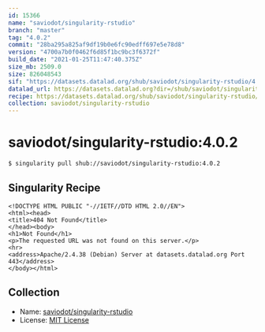 ```yaml
---
id: 15366
name: "saviodot/singularity-rstudio"
branch: "master"
tag: "4.0.2"
commit: "28ba295a825af9df19b0e6fc90edff697e5e78d8"
version: "4700a7b0f0462f6d85f1bc9bc3f6372f"
build_date: "2021-01-25T11:47:40.375Z"
size_mb: 2509.0
size: 826048543
sif: "https://datasets.datalad.org/shub/saviodot/singularity-rstudio/4.0.2/2021-01-25-28ba295a-4700a7b0/4700a7b0f0462f6d85f1bc9bc3f6372f.sif"
datalad_url: https://datasets.datalad.org?dir=/shub/saviodot/singularity-rstudio/4.0.2/2021-01-25-28ba295a-4700a7b0/
recipe: https://datasets.datalad.org/shub/saviodot/singularity-rstudio/4.0.2/2021-01-25-28ba295a-4700a7b0/Singularity
collection: saviodot/singularity-rstudio
---
```


# saviodot/singularity-rstudio:4.0.2

```bash
$ singularity pull shub://saviodot/singularity-rstudio:4.0.2
```

## Singularity Recipe

```singularity
<!DOCTYPE HTML PUBLIC "-//IETF//DTD HTML 2.0//EN">
<html><head>
<title>404 Not Found</title>
</head><body>
<h1>Not Found</h1>
<p>The requested URL was not found on this server.</p>
<hr>
<address>Apache/2.4.38 (Debian) Server at datasets.datalad.org Port 443</address>
</body></html>
```

## Collection

 - Name: [saviodot/singularity-rstudio](https://github.com/saviodot/singularity-rstudio)
 - License: [MIT License](https://api.github.com/licenses/mit)

